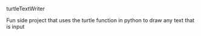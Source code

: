turtleTextWriter

Fun side project that uses the turtle function in python to draw any text that is input
